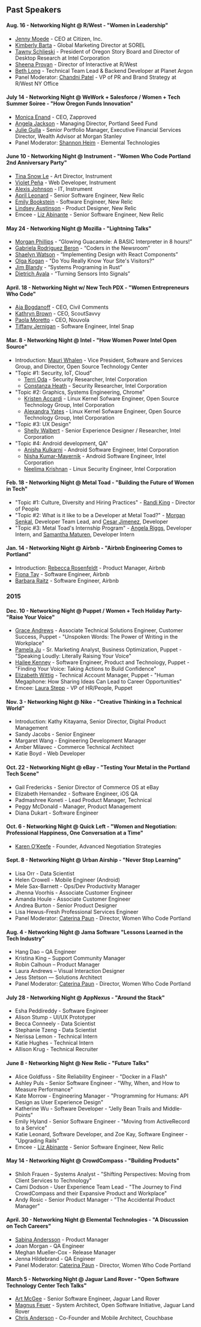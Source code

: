 ## Past Speakers

#### Aug. 16 - Networking Night @ R/West - "Women in Leadership"
- [Jenny Moede](https://www.linkedin.com/in/jennymoede) - CEO at Citizen, Inc.
- [Kimberly Barta](https://www.linkedin.com/in/kbarta) - Global Marketing Director at SOREL
- [Tawny Schlieski](https://www.linkedin.com/in/tawny-schlieski-984b641) - President of Oregon Story Board and Director of Desktop Research at Intel Corporation
- [Sheena Provan](https://www.linkedin.com/in/sheena-huxley-duggan-provan-bb74374) - Director of Interactive at R/West
- [Beth Long](https://www.linkedin.com/in/beth-adele-long-96a07a2) - Technical Team Lead & Backend Developer at Planet Argon
- Panel Moderator: [Chandni Patel](https://www.linkedin.com/in/chandni-patel-3605594) - VP of PR and Brand Strategy at R/West NY Office

#### July 14 - Networking Night @ WeWork + Salesforce / Women + Tech Summer Soiree - "How Oregon Funds Innovation"
- [Monica Enand](https://www.linkedin.com/in/monicaenand) - CEO, Zapproved
- [Angela Jackson](https://www.linkedin.com/in/angelajackson) - Managing Director, Portland Seed Fund
- [Julie Gulla](https://www.linkedin.com/in/julie-gulla-4ba154) - Senior Portfolio Manager, Executive Financial Services Director, Wealth Advisor at Morgan Stanley
- Panel Moderator: [Shannon Heim](https://www.linkedin.com/in/shannonheim) - Elemental Technologies

#### June 10 - Networking Night @ Instrument - "Women Who Code Portland 2nd Anniversary Party"
- [Tina Snow Le](https://www.instagram.com/tinasnowle/) - Art Director, Instrument
- [Violet Peña](http://violet.is/) - Web Developer, Instrument
- [Alexis Johnson](https://twitter.com/alexissantina) - IT, Instrument
- [April Leonard](https://twitter.com/aprilla) - Senior Software Engineer, New Relic
- [Emily Bookstein](https://twitter.com/bookstein) - Software Engineer, New Relic
- [Lindsey Austinson](https://twitter.com/akalindsey) - Product Designer, New Relic
- Emcee - [Liz Abinante](https://twitter.com/feministy) - Senior Software Engineer, New Relic

#### May 24 - Networking Night @ Mozilla - "Lightning Talks"
- [Morgan Phillips](https://twitter.com/mrrrgn) - “Glowing Guacamole: A BASIC Interpreter in 8 hours!”
- [Gabriela Rodriguez Beron](https://twitter.com/gaba) - “Coders in the Newsroom”
- [Shaelyn Watson](https://www.linkedin.com/in/shaelynwatson) - “Implementing Design with React Components”
- [Olga Kogan](https://www.linkedin.com/in/koganolga) - "Do You Really Know Your Site's Visitors?"
- [Jim Blandy](https://twitter.com/jimblandy) - “Systems Programing in Rust”
- [Dietrich Ayala](https://twitter.com/dietrich) - “Turning Sensors Into Signals”

#### April. 18 - Networking Night w/ New Tech PDX - "Women Entrepreneurs Who Code"
- [Aja Bogdanoff](https://twitter.com/ajabog) - CEO, Civil Comments
- [Kathryn Brown](https://twitter.com/kathrynmbrown) - CEO, ScoutSavvy
- [Paola Moretto](https://twitter.com/paolamoretto3) - CEO, Nouvola
- [Tiffany Jernigan](https://twitter.com/tiffanyfayj) - Software Engineer, Intel Snap

#### Mar. 8 - Networking Night @ Intel - "How Women Power Intel Open Source"
- Introduction: [Mauri Whalen](https://www.linkedin.com/in/mauri-whalen-2ba0221) - Vice President, Software and Services Group, and Director, Open Source Technology Center
- "Topic #1: Security, IoT, Cloud"
  - [Terri Oda](https://twitter.com/terriko) - Security Researcher, Intel Corporation
  - [Constanza Heath](https://twitter.com/hackermnementh) - Security Researcher, Intel Corporation
- "Topic #2: Graphics, Systems Engineering, Chrome"
  - [Kristen Accardi](https://www.linkedin.com/in/kristen-accardi-017a6928) - Linux Kernel Sofware Engineer, Open Source Technology Group, Intel Corporation
  - [Alexandra Yates](https://twitter.com/MgnoliaTitanium) - Linux Kernel Sofware Engineer, Open Source Technology Group, Intel Corporation
- "Topic #3: UX Design"
  - [Shelly Walbert](https://www.linkedin.com/in/shellywalbert) - Senior Experience Designer / Researcher, Intel Corporation
- "Topic #4: Android development, QA"
  - [Anisha Kulkarni](https://www.linkedin.com/in/anisha-kulkarni-67050a1b) - Android Software Engineer, Intel Corporation
  - [Nisha Kumar-Mayernik](https://www.linkedin.com/in/nisha-kumar-mayernik-57642b7) - Android Software Engineer, Intel Corporation
  - [Neelima Krishnan](https://www.linkedin.com/in/neelima-krishnan-22075640) - Linux Security Engineer, Intel Corporation

#### Feb. 18 - Networking Night @ Metal Toad - "Building the Future of Women in Tech"
- "Topic #1: Culture, Diversity and Hiring Practices" - [Randi King](https://twitter.com/randi_king) - Director of People
- "Topic #2: What is it like to be a Developer at Metal Toad?​" - [Morgan Senkal](https://twitter.com/morganpdx), Developer Team Lead, and [Cesar Jimenez](https://twitter.com/cesar_r_jimenez), Developer
- "Topic #3: Metal Toad's Internship Program" - [Angela Riggs](https://twitter.com/AngelaRiggs_), Developer Intern, and [Samantha Maturen](https://twitter.com/slmaturen), Developer Intern

#### Jan. 14 - Networking Night @ Airbnb - "Airbnb Engineering Comes to Portland"
- Introduction: [Rebecca Rosenfeldt](https://www.linkedin.com/in/rebeccarosenfelt) - Product Manager, Airbnb
- [Fiona Tay](https://twitter.com/MsFionaTay) - Software Engineer, Airbnb
- [Barbara Raitz](https://www.linkedin.com/in/braitz) - Software Engineer, Airbnb

### 2015

#### Dec. 10 - Networking Night @ Puppet / Women + Tech Holiday Party- "Raise Your Voice"
- [Grace Andrews](https://www.linkedin.com/in/graceandrews) - Associate Technical Solutions Engineer, Customer Success, Puppet - "Unspoken Words: The Power of Writing in the Workplace"
- [Pamela Ju](https://www.linkedin.com/in/pamelaju) - Sr. Marketing Analyst, Business Optimization, Puppet - "Speaking Loudly: Literally Raising Your Voice"
- [Hailee Kenney](https://www.linkedin.com/in/hailee-kenney-7990374b) - Software Engineer, Product and Technology, Puppet - "Finding Your Voice: Taking Actions to Build Confidence"
- [Elizabeth Wittig](https://www.linkedin.com/in/elizabethwittig) - Technical Account Manager, Puppet - "Human Megaphone: How Sharing Ideas Can Lead to Career Opportunities"
- Emcee: [Laura Stepp](https://www.linkedin.com/in/laurakstepp) - VP of HR/People, Puppet

#### Nov. 3 - Networking Night @ Nike - "Creative Thinking in a Technical World"
- Introduction: Kathy Kitayama, Senior Director, Digital Product Management
- Sandy Jacobs - Senior Engineer
- Margaret Wang - Engineering Development Manager
- Amber Milavec - Commerce Technical Architect
- Katie Boyd - Web Developer

#### Oct. 22 - Networking Night @ eBay - "Testing Your Metal in the Portland Tech Scene"
- Gail Fredericks - Senior Director of Commerce OS at eBay
- Elizabeth Hernandez - Software Engineer, iOS QA
- Padmashree Koneti - Lead Product Manager, Technical
- Peggy McDonald - Manager, Product Management
- Diana Dukart - Software Engineer

#### Oct. 6 - Networking Night @ Quick Left - "Women and Negotiation: Professional Happiness, One Conversation at a Time"
- [Karen O’Keefe](https://www.linkedin.com/in/karenmokeefe) - Founder, Advanced Negotiation Strategies

#### Sept. 8 - Networking Night @ Urban Airship - "Never Stop Learning"
- Lisa Orr - Data Scientist
- Helen Crowell - Mobile Engineer (Android)
- Mele Sax-Barnett - Ops/Dev Productivity Manager
- Jhenna Voorhis - Associate Customer Engineer
- Amanda Houle - Associate Customer Engineer
- Andrea Burton - Senior Product Designer
- Lisa Hewus-Fresh  Professional Services Engineer
- Panel Moderator: [Caterina Paun](https://twitter.com/caterinasworld) - Director, Women Who Code Portland

#### Aug. 4 - Networking Night @ Jama Software "Lessons Learned in the Tech Industry"
- Hang Dao – QA Engineer
- Kristina King – Support Community Manager
- Robin Calhoun – Product Manager
- Laura Andrews – Visual Interaction Designer
- Jess Stetson — Solutions Architect
- Panel Moderator: [Caterina Paun](https://twitter.com/caterinasworld) - Director, Women Who Code Portland

#### July 28 - Networking Night @ AppNexus - "Around the Stack"
- Esha Peddireddy - Software Engineer
- Alison Stump - UI/UX Prototyper
- Becca Conneely - Data Scientist
- Stephanie Tzeng - Data Scientist
- Nerissa Lemon - Technical Intern
- Katie Hughes - Technical Intern
- Allison Krug - Technical Recruiter

#### June 8 - Networking Night @ New Relic - "Future Talks"
- Alice Goldfuss - Site Reliability Engineer - "Docker in a Flash"
- Ashley Puls - Senior Software Engineer - "Why, When, and How to Measure Performance"
- Kate Morrow - Engineering Manager - "Programming for Humans: API Design as User Experience Design"
- Katherine Wu - Software Developer - "Jelly Bean Trails and Middle-Points"
- Emily Hyland - Senior Software Engineer - "Moving from ActiveRecord to a Service"
- Katie Leonard, Software Developer, and Zoe Kay, Software Engineer - "Upgrading Rails"
- Emcee - [Liz Abinante](https://twitter.com/feministy) - Senior Software Engineer, New Relic

#### May 14 - Networking Night @ CrowdCompass - "Building Products"
- Shiloh Frauen - Systems Analyst - "Shifting Perspectives: Moving from Client Services to Technology"
- Cami Dodson - User Experience Team Lead - "The Journey to Find CrowdCompass and their Expansive Product and Workplace"
- Andy Rosic - Senior Product Manager - "The Accidental Product Manager”

#### April. 30 - Networking Night @ Elemental Technologies - "A Discussion on Tech Careers"
- [Sabina Andersson](https://www.linkedin.com/in/sabina-andersson-3a69015b) - Product Manager
- Joan Morgan - QA Engineer
- Meghan Mueller-Cox - Release Manager
- Jenna Hildebrand - QA Engineer
- Panel Moderator: [Caterina Paun](https://twitter.com/caterinasworld) - Director, Women Who Code Portland

#### March 5 - Networking Night @ Jaguar Land Rover - "Open Software Technology Center Tech Talks"
- [Art McGee](https://www.linkedin.com/in/kingartjr) - Senior Software Engineer, Jaguar Land Rover
- [Magnus Feuer](https://www.linkedin.com/in/magnusfeuer) - System Architect, Open Software Initiative, Jaguar Land Rover
- [Chris Anderson](https://twitter.com/jchris) - Co-Founder and Mobile Architect, Couchbase
